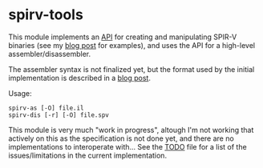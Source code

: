 # spirv-tools
This module implements an [API](doc/API_reference.md) for creating and manipulating SPIR-V binaries (see my [blog post](http://kristerw.blogspot.se/2015/06/api-for-manipulating-and-optimizing.html) for examples), and uses the API for a high-level assembler/disassembler.

The assembler syntax is not finalized yet, but the format used by the initial implementation is described in a [blog post](http://kristerw.blogspot.se/2015/05/human-friendly-spir-v-textual.html).

Usage:
```
spirv-as [-O] file.il
spirv-dis [-r] [-O] file.spv
```

This module is very much "work in progress", altough I'm not working that actively on this as the specification is not done yet, and there are no implementations to interoperate with...  See the [TODO](TODO.md) file for a list of the issues/limitations in the current implementation.
